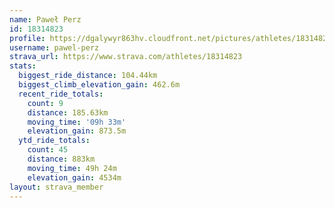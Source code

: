 ```yaml
---
name: Paweł Perz
id: 18314823
profile: https://dgalywyr863hv.cloudfront.net/pictures/athletes/18314823/5244308/1/large.jpg
username: pawel-perz
strava_url: https://www.strava.com/athletes/18314823
stats:
  biggest_ride_distance: 104.44km
  biggest_climb_elevation_gain: 462.6m
  recent_ride_totals:
    count: 9
    distance: 185.63km
    moving_time: '09h 33m'
    elevation_gain: 873.5m
  ytd_ride_totals:
    count: 45
    distance: 883km
    moving_time: 49h 24m
    elevation_gain: 4534m
layout: strava_member
--- 
```

